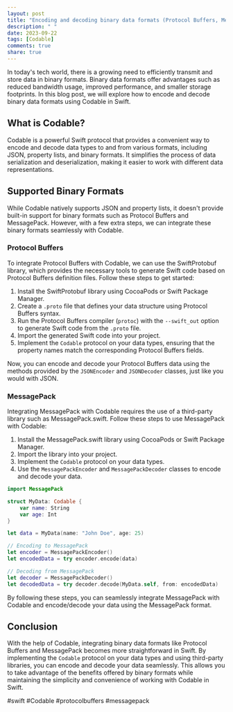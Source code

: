 ```yaml
---
layout: post
title: "Encoding and decoding binary data formats (Protocol Buffers, MessagePack, etc.) with Codable"
description: " "
date: 2023-09-22
tags: [Codable]
comments: true
share: true
---
```


In today's tech world, there is a growing need to efficiently transmit and store data in binary formats. Binary data formats offer advantages such as reduced bandwidth usage, improved performance, and smaller storage footprints. In this blog post, we will explore how to encode and decode binary data formats using Codable in Swift.

## What is Codable?

Codable is a powerful Swift protocol that provides a convenient way to encode and decode data types to and from various formats, including JSON, property lists, and binary formats. It simplifies the process of data serialization and deserialization, making it easier to work with different data representations.

## Supported Binary Formats

While Codable natively supports JSON and property lists, it doesn't provide built-in support for binary formats such as Protocol Buffers and MessagePack. However, with a few extra steps, we can integrate these binary formats seamlessly with Codable.

### Protocol Buffers

To integrate Protocol Buffers with Codable, we can use the SwiftProtobuf library, which provides the necessary tools to generate Swift code based on Protocol Buffers definition files. Follow these steps to get started:

1. Install the SwiftProtobuf library using CocoaPods or Swift Package Manager.
2. Create a `.proto` file that defines your data structure using Protocol Buffers syntax.
3. Run the Protocol Buffers compiler (`protoc`) with the `--swift_out` option to generate Swift code from the `.proto` file.
4. Import the generated Swift code into your project.
5. Implement the `Codable` protocol on your data types, ensuring that the property names match the corresponding Protocol Buffers fields.

Now, you can encode and decode your Protocol Buffers data using the methods provided by the `JSONEncoder` and `JSONDecoder` classes, just like you would with JSON.

### MessagePack

Integrating MessagePack with Codable requires the use of a third-party library such as MessagePack.swift. Follow these steps to use MessagePack with Codable:

1. Install the MessagePack.swift library using CocoaPods or Swift Package Manager.
2. Import the library into your project.
3. Implement the `Codable` protocol on your data types.
4. Use the `MessagePackEncoder` and `MessagePackDecoder` classes to encode and decode your data.

```swift
import MessagePack

struct MyData: Codable {
    var name: String
    var age: Int
}

let data = MyData(name: "John Doe", age: 25)

// Encoding to MessagePack
let encoder = MessagePackEncoder()
let encodedData = try encoder.encode(data)

// Decoding from MessagePack
let decoder = MessagePackDecoder()
let decodedData = try decoder.decode(MyData.self, from: encodedData)
```

By following these steps, you can seamlessly integrate MessagePack with Codable and encode/decode your data using the MessagePack format.

## Conclusion

With the help of Codable, integrating binary data formats like Protocol Buffers and MessagePack becomes more straightforward in Swift. By implementing the `Codable` protocol on your data types and using third-party libraries, you can encode and decode your data seamlessly. This allows you to take advantage of the benefits offered by binary formats while maintaining the simplicity and convenience of working with Codable in Swift.

#swift #Codable #protocolbuffers #messagepack